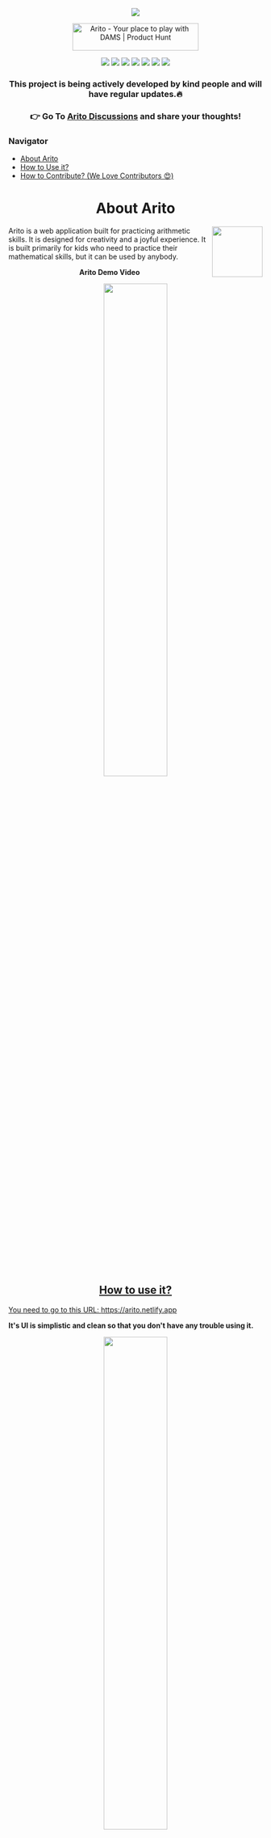 <p align="center"><img src="https://user-images.githubusercontent.com/65062036/202852553-cc4c67a8-333d-41c2-8464-d78c45acc79d.png"></p>

<p align="center">
<a href="https://www.producthunt.com/posts/arito?utm_source=badge-featured&utm_medium=badge&utm_souce=badge-arito" target="_blank"><img src="https://api.producthunt.com/widgets/embed-image/v1/featured.svg?post_id=367945&theme=light" alt="Arito - Your&#0032;place&#0032;to&#0032;play&#0032;with&#0032;DAMS | Product Hunt" style="width: 250px; height: 54px;" width="250" height="54" /></a></p>


<p align="center">
</a>
<a href="https://github.com/prakhartiwari0/Arito/issues"><img src="https://img.shields.io/github/issues/prakhartiwari0/arito?style=plastic"></a>
<a href=""><img src="https://img.shields.io/github/stars/prakhartiwari0/arito?style=plastic?label=forks"></a>
<a href=""><img src="https://img.shields.io/github/forks/prakhartiwari0/arito?style=plastic"></a>
<a href="https://github.com/prakhartiwari0/Arito/discussions"><img src="https://img.shields.io/github/discussions/prakhartiwari0/arito?style=plastic"></a>
<a href=""><img src="https://img.shields.io/github/v/release/prakhartiwari0/arito?style=plastic"></a>
<img src="https://api.netlify.com/api/v1/badges/651333f0-6bd5-4b60-b0f3-6573c569a279/deploy-status">
<a href="https://www.buymeacoffee.com/prakhartiwari0"><img src="https://img.shields.io/github/sponsors/prakhartiwari0?style=plastic"></a>
</p>

<h3 align="center">This project is being actively developed by kind people and will have regular updates.🔥</h3>

<h3 align="center"> 👉 Go To <a href="https://github.com/prakhartiwari0/Arito/discussions">Arito Discussions</a> and share your thoughts!</h3>


<h3> Navigator </h3>

- [About Arito](#about_arito)
- [How to Use it?](#how_to_use)
- [How to Contribute? (We Love Contributors 😍)](https://github.com/prakhartiwari0/Arito/blob/main/CONTRIBUTING.md#contributing-guidelines)

<h1 align="center" id="about_arito">About Arito</h1>

<img align="right" width="100px" src="https://media.giphy.com/media/23o9IZyRjV6cM5r4Ge/giphy.gif">

Arito is a web application built for practicing arithmetic skills. It is designed for creativity and a joyful experience. It is built primarily for kids who need to practice their mathematical skills, but it can be used by anybody.


<p align="center"><strong>Arito Demo Video</strong></p>

<p align="center"><a href="https://www.you0tube.com/watch?v=4nkchB3KVyo"><img src="https://user-images.githubusercontent.com/65062036/202854222-0a1b15bb-ecec-44c8-9ffe-6f5429938d03.png" width="50%"></p>

<h2 align="center" id="how_to_use"> How to use it?</h2>

You need to go to this URL: https://arito.netlify.app

**It's UI is simplistic and clean so that you don't have any trouble using it.**

<p align="center"> <img src="https://user-images.githubusercontent.com/91837493/203905522-529cd877-425d-44a6-ae4d-277f7d6092f9.png" width="50%"> </p>



On starting the app, you are asked to fill a form. This**TEST FORM** contains various options and input fields, which you need to fill up according to your desires.

**NAME:** Test Taker's Name

**QUESTIONS OF:** Which arithmetic skill do you want to practice? (Currently, there are four available: **Addition, Subtraction, Multiplication, Division**)

**DIFFICULTY LEVEL:** There are **5 Difficult Levels** ->
1. **Very Easy:** Questions about numbers ranging from  **1-10**
2. **Easy:** Questions about numbers ranging from **11-50**
3. **Medium:** Questions about numbers ranging from **51-100**
4. **Hard:** Questions about numbers ranging from **100-1000**
5. **Very Hard:** Questions about numbers ranging from **1000-10000**

**Number of questions:** Number of questions you would like to attempt

**NEGATIVE MARKING:** If you check this, every incorrect answer will result in a one-point deduction. 

<p align="center"> <img src="https://user-images.githubusercontent.com/91837493/203893132-9b52a09d-7e5b-4705-8cbc-9f1673d6543d.png"
 width="100%"> </p>





<!-- <img src="" width="100px"> -->

**Take the test**

The number of questions will be given according to the specifications you filled out in the test form.

<p align="center"> <img src="https://user-images.githubusercontent.com/91837493/203899206-f35c6bd8-01b6-4805-9f70-b057fa7a8fe1.png" width=""></p> 


**Results**


<h1 align="center">
Contributors
</h1>
<p align="center"> 
People Who make Open-Source Successful! 👊🤝
Contributions will be highly appreciated. 
Guidelines to contibuting are on the CONTRIBUTING.md document. 
</p>

<p align="center">
<a href="https://github.com/prakhartiwari0/arito/graphs/contributors">
  <img src="https://contrib.rocks/image?repo=prakhartiwari0/arito" />
</a>
</p>
